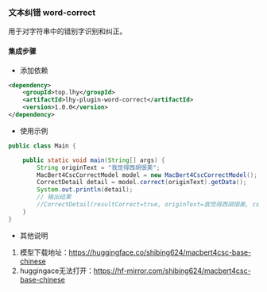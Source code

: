 ### 文本纠错 word-correct
用于对字符串中的错别字识别和纠正。

#### 集成步骤
+ 添加依赖
```xml
<dependency>
    <groupId>top.lhy</groupId>
    <artifactId>lhy-plugin-word-correct</artifactId>
    <version>1.0.0</version>
</dependency>
```
+ 使用示例
```java
public class Main {

    public static void main(String[] args) {
        String originText = "我觉得西胡很美";
        MacBert4CscCorrectModel model = new MacBert4CscCorrectModel();
        CorrectDetail detail = model.correct(originText).getData();
        System.out.println(detail);
        // 输出结果
        //CorrectDetail(resultCorrect=true, originText=我觉得西胡很美, correctText=我觉得西湖很美, details=[{correctChar=湖, originChar=胡, index=4}])
    }
}
```
+ 其他说明
1. 模型下载地址：https://huggingface.co/shibing624/macbert4csc-base-chinese
2. huggingace无法打开：https://hf-mirror.com/shibing624/macbert4csc-base-chinese